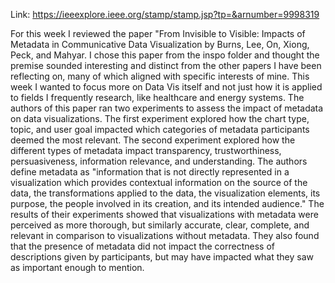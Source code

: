 Link: https://ieeexplore.ieee.org/stamp/stamp.jsp?tp=&arnumber=9998319

For this week I reviewed the paper "From Invisible to Visible: Impacts of Metadata in Communicative Data Visualization by Burns, Lee, On, Xiong, Peck, and Mahyar. I chose this paper from the inspo folder and thought the premise sounded interesting and distinct from the other papers I have been reflecting on, many of which aligned with specific interests of mine. This week I wanted to focus more on Data Vis itself and not just how it is applied to fields I frequently research, like healthcare and energy systems. The authors of this paper ran two experiments to assess the impact of metadata on data visualizations. The first experiment explored how the chart type, topic, and user goal impacted which categories of metadata participants deemed the most relevant. The second experiment explored how the different types of metadata impact transparency, trustworthiness, persuasiveness, information relevance, and understanding. The authors define metadata as "information that is not directly represented in a visualization which provides contextual information on the source of the data, the transformations applied to the data, the visualization elements, its purpose, the people involved in its creation, and its intended audience." The results of their experiments showed that visualizations with metadata were perceived as more thorough, but similarly accurate, clear, complete, and relevant in comparison to visualizations without metadata. They also found that the presence of metadata did not impact the correctness of descriptions given by participants, but may have impacted what they saw as important enough to mention. 
